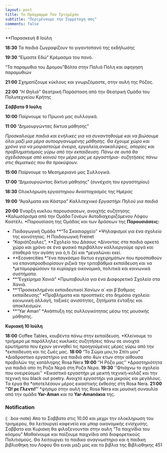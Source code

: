 ```yaml
---
layout: post
title: Το Πρόγραμμα Του Τριημέρου
subtitle: "Περιμένουμε την Συμμετοχή σας"
comments: false
---
```

**Παρασκευή 8 Ιούλη

**18:30**  Τα παιδιά ζωγραφίζουν το γιγαντοπανό της εκδήλωσης

**19:30**  “Είµαστε Εδώ” Κρέµασµα του πανό.

“Τα παραµυθια του Δροµου”Βόλτα στην Παλιά Πόλη και αφηγηση παραµυθιών

**21:00**  Σχηµατίζουµε κύκλους και γνωριζόµαστε, στην αυλή της Ρόζας.

**22:00** *“Η Θηλιά”* Θεατρική Παράσταση από την Θεατρική Οµάδα του Πολυτεχνείου Κρήτης

**Σάββατο 9 Ιούλη**

**10:00**  Παίρνουµε το Πρωινό µας συλλογικά.

**11:00**  “Δηµιουργώντας δίκτυα µάθησης”

*Προσκαλούµε παιδιά και ενήλικες για να συναντηθούµε και να
βιώσουµε όλοι µαζί µια µέρα αυτοοργανωµένης µάθησης. Θα έχουµε χώρο και
χρόνο για να µοιραστούµε όνειρα, εργαλεία,ανακαλύψεις, απορίες και
προβληµατισµούς γύρω από την εκπαίδευση. Πάνω σε αυτά θα σχεδιάσουµε
από κοινού την µέρα µας µε εργαστήρια- συζητήσεις πάνω στις θεµατικές που
θα προκύψουν.*

**15:00**  Παίρνουµε το Μεσηµεριανό µας Συλλογικά.

**17:00**  “Δηµιουργώντας δίκτυα µάθησης” (συνέχιση του εργαστηρίου)

**18:30** Ολοκλήρωση εργαστηριου Αναστοχασµός της Ηµέρας

**19:00** “Αγαλµατα και Κάστρα”
*Καλλιτεχνικό Εργαστήρι Πηλού για παιδιά*

**20:00**  Έναρξη κυκλου παρουσιασεων, ανοιχτής συζητησης
*Καλωσόρισµα από την Οµάδα Γονέων Αυτοδιαχειριζόµενου Λόφου Καστέλι.
*Παρουσίαση της Οµάδας και των δράσεων της
**Παρουσιάσεις:**
- Παιδαγωγική Οµάδα **“Το Σκασιαρχείο”
*Ψηλαφισµοί για ένα σχολείο της κοινότητας. Η Παιδαγωγική Freinet
- “Καριάτζουλες”, **Σχολείο του Δάσους
*Δίνοντας στα παιδιά αρκετό χώρο και χρόνο σε ένα φυσικό περιβάλλον καλλιεργούµε αργά και σταθερά την αγάπη για ό,τι ζεί και
*µεγαλώνει εκεί.
- **Ecovercities
*“ένα παγκόσµιο δίκτυο εγχειρηµάτων που προσπαθούν να επαναπροσδιορίσουν ριζικά την τριτοβάθµια εκπαίδευση και να
*µεταµορφώσουν τα κυρίαρχα οικονοµικά, πολιτικά και κοινωνικά συστήµατα.
- **“Εγχείρηµα Χανιά”
*Πρωτοβουλία για ένα Διαφορετικό Σχολείο στα Χανιά.
- **“Προσκεκληµένοι εκπαιδευτικοί Χανίων α΄ και β΄βαθµιας εκπαίδευσης”
*Προβλήµατα και προοπτικές στο δηµόσιο σχολείο: κοινωνική αλλαγή, ταξικές ανισότητες, ζητήµατα ένταξης και αποκλεισµών.
- **“Yar Aman”
*Ανάπτυξη της συλλογικότητας µέσω της µουσικής µάθησης.

**Κυριακή 10 Ιούλη**

**18:00**  Coffee Tables, κουβέντα πάνω στην εκπαίδευση.
*Κλείνουµε το τριήµερο µε παράλληλες κυκλικές συζητήσεις πάνω σε ανοιχτά ερωτήµατα που έχουν γεννηθεί τις προηγούµενες µέρες γύρω από την
*εκπαίδευση και τις ζωές µας.
**18:00**  “Το Σώµα µου,το Σπίτι µου”
*Διαδραστικο εργαστήριο για παιδιά απο 4ων ετων στην αίθουσα προβολών της κατάληψης Rosa Nera
**19:00** ‘ʼΗ Ρόζα µαςʼʼ
*Δραστηριότητα για παιδιά απο τη Ροζα Νερά στη Ροζα Νερα.
**19:30** ''Φτιάχνω το σχολείο που ονειρεύοµαι''
*Εικαστικό εργαστήρι µε µεικτή τεχνική-κολάζ και την τεχνική του black out poetry. Ανοιχτό εργαστήρι για µικρούς και µεγάλους. Τα έργα θα
*αποτελέσουν µέρος εικαστικής έκθεσης στη Rosa Νera.
**21:00 ‘ʼΩ! ρε Γλεντι!ʼʼ**
*ψήσιµο στην αυλή της Rosa Nera και µουσική συναυλία από την οµάδα **Yar-Αman** *και τα* **Yar-Amanάκια** της.

### Notification
{: .box-note}
Απο το Σαββατο στις 10.00 και µεχρι την ολοκληρωση του τριηµερου, θα
λειτουργεί καφενείο και µπαρ οικονοµικής ενίσχυσης.
Σαββατο και Κυριακη θα φιλοξενουνται στην αυλη “Τα παιχνίδια του
κόσµου” Μαθαίνουµε και παίζουµε παιχνίδια από διαφορετικούς
Πολιτισµούς.
Θα λειτουργει το παιδικο αναγνωστηριο και η παιδικη βιβλιοθηκη του
Λοφου
Θα ειναι µαζι µας και τα βιβλια της Βιβλιοθηκης 451
